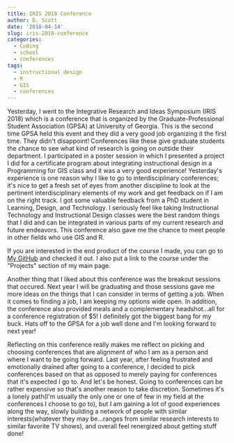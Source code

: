 ```yaml
---
title: IRIS 2018 Conference
author: D. Scott
date: '2018-04-14'
slug: iris-2018-conference
categories:
  - Coding
  - school
  - conferences
tags:
  - instructional design
  - R
  - GIS
  - conferences
---
```


Yesterday, I went to the Integrative Research and Ideas Symposium (IRIS 2018) which is a conference that is organized by the Graduate-Professional Student Association (GPSA) at University of Georgia. This is the second time GPSA held this event and they did a very good job organizing it the first time. They didn't disappoint! Conferences like these give graduate students the chance to see what kind of research is going on outside their department. I participated in a poster session in which I presented a  project I did for a certificate program about integrating instructional design in a Programming for GIS class and it was a very good experience! Yesterday's experience is one reason why I like to go to interdisciplinary conferences; it's nice to get a fresh set of eyes from another discipline to look at the pertinent interdisciplinary elements of my work and get feedback on if I am on the right track. I got some valuable feedback from a PhD student in Learning, Design, and Technology. I seriously feel like taking Instructional Technology and Instructional Design classes were the best random things that I did and can be integrated in various parts of my current research and future endeavors. This conference also gave me the chance to meet people in other fields who use GIS and R. 

If you are interested in the end product of the course I made, you can go to [My GitHub](https://github.com/momiji15/apptomap/tree/master/R%20Ready%20to%20Map) and checked it out. I also put a link to the course under the "Projects" section of my main page.

Another thing that I liked about this conference was the breakout sessions that occured. Next year I will be graduating and those sessions gave me more ideas on the things that I can consider in terms of getting a job. When it comes to finding a job, I am keeping my options wide open. In addition, the conference also provided meals and a complementary headshot...all for a conference registration of $5! I definitely got the biggest bang for my buck. Hats off to the GPSA for a job well done and I'm looking forward to next year!

Reflecting on this conference really makes me reflect on picking and choosing conferences that are alignment of who I am as a person and where I want to be going forward. Last year, after feeling frustrated and emotionally drained after going to a conference, I decided to pick conferences based on that as opposed to merely paying for conferences that it's expected I go to. And let's be honest. Going to conferences can be rather expensive so that's another reason to take  discretion. Sometimes it's a lonely path(I'm usually the only one or one of few in my field at the conferences I choose to go to), but I am gaining a lot of good experiences along the way, slowly building a network of people with similar interests(whatever they may be...ranges from similar research interests to similar favorite TV shows), and overall feel renergized about getting stuff done! 